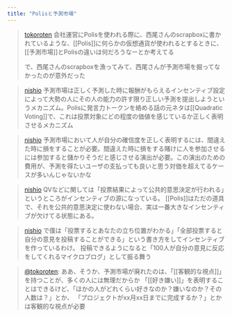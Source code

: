 ```yaml
---
title: "Polisと予測市場"
---
```


> [tokoroten](https://twitter.com/tokoroten/status/1648387223950344197) 会社運営にPolisを使われる際に、西尾さんのscrapboxに書かれているような、[[Polis]]に何らかの仮想通貨が使われるとするときに、
>  [[予測市場]]とPolisの違いは何だろうなーとか考えてる
>
>  で、西尾さんのscrapboxを漁ってみて、西尾さんが予測市場を掘ってなかったのが意外だった

> [nishio](https://twitter.com/nishio/status/1648482067087515648) 予測市場は正しく予測した時に報酬がもらえるインセンティブ設定によって大勢の人にその人の能力の許す限り正しい予測を提出しようというメカニズム。Polisに発言力トークンを絡める話の元ネタは[[Quadratic Voting]]で、これは投票対象にどの程度の価値を感じているか正しく表明させるメカニズム

> [nishio](https://twitter.com/nishio/status/1648485987100807168) 予測市場において人が自分の確信度を正しく表明するには、間違えた時に損をすることが必要。間違えた時に損をする賭けに人を参加させるには参加すると儲かりそうだと感じさせる演出が必要。この演出のための費用が、予測を得たいユーザの支払っても良いと思う対価を超えてるケースが多いんじゃないかな

> [nishio](https://twitter.com/nishio/status/1648489002595651585) QVなどに関しては「投票結果によって公共的意思決定が行われる」というところがインセンティブの源になっている。
>  [[Polis]]はただの道具で、それを公共的意思決定に使わない場合、実は一番大きなインセンティブが欠けてる状態にある。

> [nishio](https://twitter.com/nishio/status/1648489842299539456)
>  で僕は「投票するとあなたの立ち位置がわかる」「全部投票すると自分の意見を投稿することができる」という書き方をしてインセンティブを作っているわけ。
>  投稿できるようになると「100人が自分の意見に反応をしてくれるマイクロブログ」として振る舞う



> [@tokoroten](https://twitter.com/tokoroten/status/1648389031439519745?s=20): ああ、そうか、予測市場が廃れたのは、「[[客観的な視点]]」を持つことが、多くの人には無理だからか
> 「[[好き嫌い]]」を表明することはできるけど、「ほかの人がどれくらい好きなのか？嫌いなのか？その人数は？」とか、
> 「プロジェクトがxx月xx日までに完成するか？」とかは客観的な視点が必要

